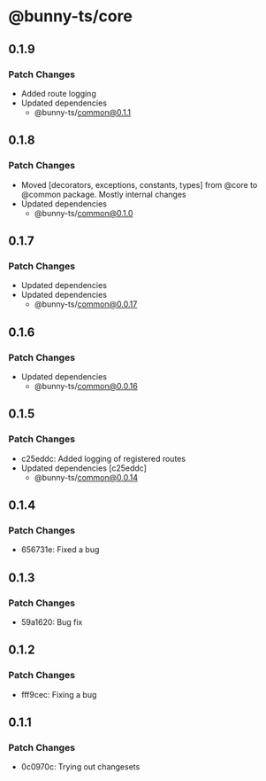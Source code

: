 # @bunny-ts/core

## 0.1.9

### Patch Changes

- Added route logging
- Updated dependencies
  - @bunny-ts/common@0.1.1

## 0.1.8

### Patch Changes

- Moved [decorators, exceptions, constants, types] from @core to @common package. Mostly internal changes
- Updated dependencies
  - @bunny-ts/common@0.1.0

## 0.1.7

### Patch Changes

- Updated dependencies
- Updated dependencies
  - @bunny-ts/common@0.0.17

## 0.1.6

### Patch Changes

- Updated dependencies
  - @bunny-ts/common@0.0.16

## 0.1.5

### Patch Changes

- c25eddc: Added logging of registered routes
- Updated dependencies [c25eddc]
  - @bunny-ts/common@0.0.14

## 0.1.4

### Patch Changes

- 656731e: Fixed a bug

## 0.1.3

### Patch Changes

- 59a1620: Bug fix

## 0.1.2

### Patch Changes

- fff9cec: Fixing a bug

## 0.1.1

### Patch Changes

- 0c0970c: Trying out changesets
